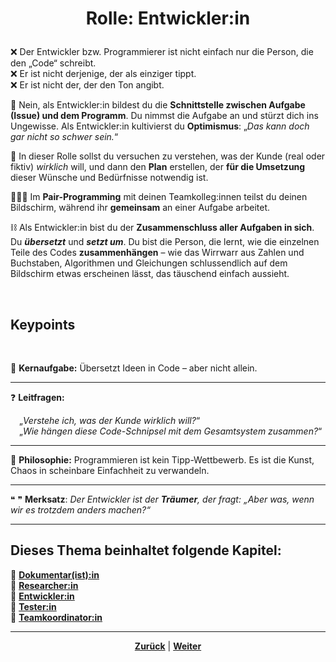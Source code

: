 # <p align="center">Rolle: Entwickler:in</P>

❌ Der Entwickler bzw. Programmierer ist nicht einfach nur die Person, die den „Code“ schreibt. <br>
❌ Er ist nicht derjenige, der als einziger tippt. <br>
❌ Er ist nicht der, der den Ton angibt. <br>

🤝 Nein, als Entwickler:in bildest du die **Schnittstelle zwischen Aufgabe (Issue) und dem Programm**. Du nimmst die Aufgabe an und stürzt dich ins Ungewisse. Als Entwickler:in kultivierst du **Optimismus**: „_Das kann doch gar nicht so schwer sein._“

🔎 In dieser Rolle sollst du versuchen zu verstehen, was der Kunde (real oder fiktiv) _wirklich_ will, und dann den **Plan** erstellen, der **für die Umsetzung** dieser Wünsche und Bedürfnisse notwendig ist. 

👨🏻‍💻 Im **Pair-Programming** mit deinen Teamkolleg:innen teilst du deinen Bildschirm, während ihr **gemeinsam** an einer Aufgabe arbeitet. 

⛓️ Als Entwickler:in bist du der **Zusammenschluss aller Aufgaben in sich**. Du **_übersetzt_** und **_setzt um_**. Du bist die Person, die lernt, wie die einzelnen Teile des Codes **zusammenhängen** – wie das Wirrwarr aus Zahlen und Buchstaben, Algorithmen und Gleichungen schlussendlich auf dem Bildschirm etwas erscheinen lässt, das täuschend einfach aussieht.

<br>

## Keypoints
<br>

🎯 **Kernaufgabe:** Übersetzt Ideen in Code – aber nicht allein.

---

❓ **Leitfragen:**

&emsp;„_Verstehe ich, was der Kunde wirklich will?_“ <br>
&emsp;„_Wie hängen diese Code-Schnipsel mit dem Gesamtsystem zusammen?_“

---

💭 **Philosophie:** Programmieren ist kein Tipp-Wettbewerb. Es ist die Kunst, Chaos in scheinbare Einfachheit zu verwandeln.

---

❝ ❞ **Merksatz**: _Der Entwickler ist der **Träumer**, der fragt: „Aber was, wenn wir es trotzdem anders machen?“_

---
 **Dieses Thema beinhaltet folgende Kapitel:**
---

🔹 [**Dokumentar(ist):in**](/docs/02-arbeiten_bei_nadoo/01-rollen_und_aufgaben/01-dokumentar/README.md) <br>
🔹 [**Researcher:in**](/docs/02-arbeiten_bei_nadoo/01-rollen_und_aufgaben/02-researcher/README.md) <br>
🔹 [**Entwickler:in**](/docs/02-arbeiten_bei_nadoo/01-rollen_und_aufgaben/03-entwickler/README.md) <br>
🔹 [**Tester:in**](/docs/02-arbeiten_bei_nadoo/01-rollen_und_aufgaben/04-tester/README.md) <br>
🔹 [**Teamkoordinator:in**](/docs/02-arbeiten_bei_nadoo/01-rollen_und_aufgaben/05-teamkoordinator/README.md) <br>


---

<p align="center">
<a href="/docs/02-arbeiten_bei_nadoo/01-rollen_und_aufgaben/02-researcher/README.md"><strong>Zurück</strong></a> | 
<a href="/docs/02-arbeiten_bei_nadoo/01-rollen_und_aufgaben/04-tester/README.md"><strong>Weiter</strong></a>
</p>